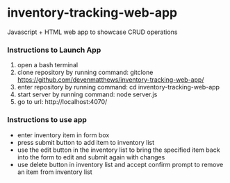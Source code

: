 # inventory-tracking-web-app
Javascript + HTML web app to showcase CRUD operations

### Instructions to Launch App ###
1. open a bash terminal
2. clone repository by running command: gitclone https://github.com/devenmatthews/inventory-tracking-web-app/
3. enter repository by running command: cd inventory-tracking-web-app
4. start server by running command: node server.js
5. go to url: http://localhost:4070/

### Instructions to use app ###
- enter inventory item in form box
- press submit button to add item to inventory list
- use the edit button in the inventory list to bring the specified item back into the form to edit and submit again with changes
- use delete button in inventory list and accept confirm prompt to remove an item from inventory list
